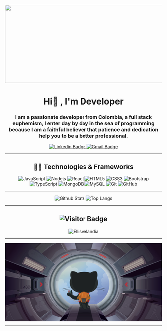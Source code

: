 <div id="header" align="center">
  <img
    src="https://media.giphy.com/media/w9Sb2fZrLPxHUFxLV2/giphy.gif"
    width="600"
    height="250"
  />

  <h1 align="center">Hi🥯 , I'm Developer</h1>
  <h3 align="center">
    I am a passionate developer from Colombia, a full stack euphemism, I enter
    day by day in the sea of programming because I am a faithful believer that
    patience and dedication help you to be a better professional.
  </h3>
</div>

<div id="badges" align="center">
  <a href="https://www.linkedin.com/in/Ellisvelandia">
    <img
      src="https://img.shields.io/badge/-ellisvelandia-blue?style=flat-square&logo=Linkedin&logoColor=white&link"
      alt="Linkedin Badge"
    />
  </a>

  <a href="mailto:eyis619@gmail.com">
    <img
      src="https://img.shields.io/badge/-eyis619@gmail.com-c14438?style=flat-square&logo=Gmail&logoColor=white&link"
      alt="Gmail Badge"
    />
  </a>
  
---

## 🐱‍💻 Technologies & Frameworks

![JavaScript](https://img.shields.io/badge/-JavaScript-black?style=flat-square&logo=javascript)
![Nodejs](https://img.shields.io/badge/-Nodejs-black?style=flat-square&logo=Node.js)
![React](https://img.shields.io/badge/-React-black?style=flat-square&logo=react)
![HTML5](https://img.shields.io/badge/-HTML5-E34F26?style=flat-square&logo=html5&logoColor=white)
![CSS3](https://img.shields.io/badge/-CSS3-1572B6?style=flat-square&logo=css3)
![Bootstrap](https://img.shields.io/badge/-Bootstrap-563D7C?style=flat-square&logo=bootstrap)
![TypeScript](https://img.shields.io/badge/-TypeScript-007ACC?style=flat-square&logo=typescript)
![MongoDB](https://img.shields.io/badge/-MongoDB-black?style=flat-square&logo=mongodb)
![MySQL](https://img.shields.io/badge/-MySQL-black?style=flat-square&logo=mysql)
![Git](https://img.shields.io/badge/-Git-black?style=flat-square&logo=git)
![GitHub](https://img.shields.io/badge/-GitHub-181717?style=flat-square&logo=github)

---

![Github
  Stats](https://github-readme-stats.vercel.app/api?username=Ellisvelandia&count_private=true&show_icons=true&include_all_commits=true)
![Top
  Langs](https://github-readme-stats.vercel.app/api/top-langs/?username=Ellisvelandia&hide=TeX&layout=compact)

---

## ![Visitor Badge](https://visitor-badge.laobi.icu/badge?page_id=Ellisvelandia)

<p><img align="center" src="https://github-readme-streak-stats.herokuapp.com/?user=Ellisvelandia&&theme=tokyolight" alt="Ellisvelandia" /></p>

---

<img  align="center" src="./media/github.jpg" alt="github" width="900" height="250">

</div>

---
